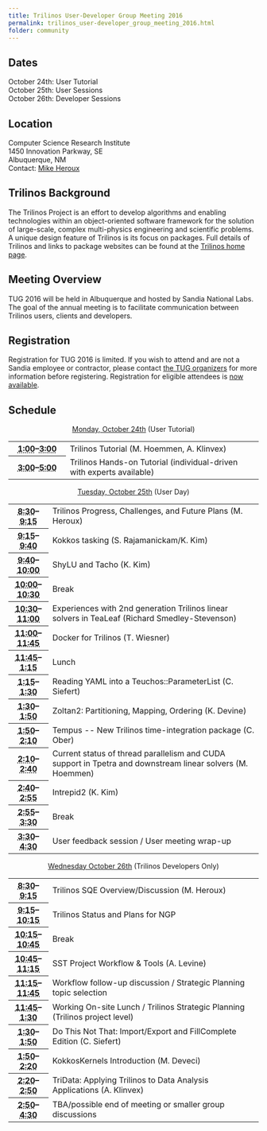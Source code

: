 ```yaml
---
title: Trilinos User-Developer Group Meeting 2016
permalink: trilinos_user-developer_group_meeting_2016.html
folder: community
---
```


## Dates

October 24th: User Tutorial  
October 25th: User Sessions  
October 26th: Developer Sessions

## Location

Computer Science Research Institute  
1450 Innovation Parkway, SE  
Albuquerque, NM  
Contact: [Mike Heroux](mailto:maherou@sandia.gov)

## Trilinos Background

The Trilinos Project is an effort to develop algorithms and enabling technologies within an object-oriented software framework for the solution of large-scale, complex multi-physics engineering and scientific problems. A unique design feature of Trilinos is its focus on packages. Full details of Trilinos and links to package websites can be found at the [Trilinos home page](http://trilinos.org/ "Trilinos Home Page").

## Meeting Overview

TUG 2016 will be held in Albuquerque and hosted by Sandia National Labs. The goal of the annual meeting is to facilitate communication between Trilinos users, clients and developers.

## Registration

Registration for TUG 2016 is limited. If you wish to attend and are not a Sandia employee or contractor, please contact [the TUG organizers](mailto:trilinos-help@software.sandia.gov) for more information before registering. Registration for eligible attendees is [now available](https://docs.google.com/forms/d/e/1FAIpQLSfPJDq7U4DgPAl8Xc4WbLy3JMefd4DaKSJIAOjCjOJ5VVcPGw/viewform).

## Schedule

<p style="text-align: center;"><span style="text-decoration: underline;">Monday, October 24th</span> (User Tutorial)</p>

<table summary="Timetable">
<tbody>
<tr>
<th id="time-1" axis="time"><abbr title="2011-11-01T08:30:00">1:00</abbr>–<abbr title="2011-11-01T09:30:00">3:00</abbr></th>
<td headers="time-1 location-1">
<div>Trilinos Tutorial (M. Hoemmen, A. Klinvex)</div>
</td>
</tr>
<tr>
<th id="time-1" axis="time" width="23%"><abbr title="2011-10-31T13:00:00">3:00</abbr>–<abbr title="2011-10-31T17:15:00">5:00</abbr></th>
<td headers="time-1 location-1">Trilinos Hands-on Tutorial (individual-driven with experts available)</td>
</tr>
</tbody>
</table>

<p style="text-align: center;"><span style="text-decoration: underline;">Tuesday, October 25th</span> (User Day)</p>

<table summary="Timetable">
<tbody>
<tr>
<th id="time-1" axis="time"><abbr title="2011-11-01T08:30:00">8:30</abbr>–<abbr title="2011-11-01T09:30:00">9:15</abbr></th>
<td headers="time-1 location-1">
<div>Trilinos Progress, Challenges, and Future Plans (M. Heroux)</div>
</td>
</tr>
<tr>
<th id="time-2" axis="time"><abbr title="2011-11-01T09:30:00">9:15</abbr>–<abbr title="2011-11-01T09:45:00">9:40</abbr></th>
<td headers="time-2 location-1">Kokkos tasking (S. Rajamanickam/K. Kim)</td>
</tr>
<tr>
<th id="time-2" axis="time"><abbr title="2011-11-01T09:30:00">9:40</abbr>–<abbr title="2011-11-01T09:45:00">10:00</abbr></th>
<td headers="time-2 location-1">ShyLU and Tacho (K. Kim)</td>
</tr>
<tr>
<th id="time-3" axis="time"><abbr title="2011-11-01T09:45:00">10:00</abbr>–<abbr title="2011-11-01T10:15:00">10:30</abbr></th>
<td headers="time-3 location-1">
<div>Break</div>
</td>
</tr>
<tr>
<th id="time-4" axis="time" width="16%"><abbr title="2011-11-01T10:15:00">10:30</abbr>–<abbr title="2011-11-01T11:45:00">11:00</abbr></th>
<td headers="time-4 location-1">Experiences with 2nd generation Trilinos linear solvers in TeaLeaf (Richard Smedley-Stevenson)</td>
</tr>
<tr>
<th id="time-7" axis="time"><abbr title="2011-11-01T14:00:00">11:00</abbr>–<abbr title="2011-11-01T14:45:00">11:45</abbr></th>
<td headers="time-7 location-1">Docker for Trilinos (T. Wiesner)</td>
</tr>
<tr>
<th id="time-5" axis="time"><abbr title="2011-11-01T11:45:00">11:45</abbr>–<abbr title="2011-11-01T13:15:00">1:15</abbr></th>
<td headers="time-5 location-1">Lunch</td>
</tr>
<tr>
<th id="time-6" axis="time"><abbr title="2011-11-01T13:15:00">1:15</abbr>–<abbr title="2011-11-01T14:00:00">1:30</abbr></th>
<td headers="time-6 location-1">Reading YAML into a Teuchos::ParameterList (C. Siefert)</td>
</tr>
<tr>
<th id="time-6" axis="time"><abbr title="2011-11-01T13:15:00">1:30</abbr>–<abbr title="2011-11-01T14:00:00">1:50</abbr></th>
<td headers="time-6 location-1">Zoltan2:  Partitioning, Mapping, Ordering (K. Devine)</td>
</tr>
<tr>
<th id="time-8" axis="time"><abbr title="2011-11-01T14:45:00">1:50</abbr>–<abbr title="2011-11-01T15:15:00">2:10</abbr></th>
<td headers="time-8 location-1">Tempus -- New Trilinos time-integration package (C. Ober)</td>
</tr>
<tr>
<th id="time-8" axis="time"><abbr title="2011-11-01T14:45:00">2:10</abbr>–<abbr title="2011-11-01T15:15:00">2:40</abbr></th>
<td headers="time-8 location-1">Current status of thread parallelism and CUDA support in Tpetra and downstream linear solvers (M. Hoemmen)</td>
</tr>
<tr>
<th id="time-8" axis="time"><abbr title="2011-11-01T14:45:00">2:40</abbr>–<abbr title="2011-11-01T15:15:00">2:55</abbr></th>
<td headers="time-8 location-1">Intrepid2 (K. Kim)</td>
</tr>
<tr>
<th id="time-8" axis="time"><abbr title="2011-11-01T14:45:00">2:55</abbr>–<abbr title="2011-11-01T15:15:00">3:30</abbr></th>
<td headers="time-8 location-1">Break</td>
</tr>
<tr>
<th id="time-9" axis="time"><abbr title="2011-11-01T15:15:00">3:30</abbr>–<abbr title="2011-11-01T15:30:00">4:30</abbr></th>
<td headers="time-9 location-1">User feedback session / User meeting wrap-up</td>
</tr>
</tbody>
</table>
<p style="text-align: center;"><span style="text-decoration: underline;">Wednesday October 26th</span> (Trilinos Developers Only)</p>
<table summary="Timetable">
<tbody>
<tr>
<th id="time-1" axis="time"><abbr title="2011-11-01T08:30:00">8:30</abbr>–<abbr title="2011-11-01T09:30:00">9:15</abbr></th> 
<td headers="time-1 location-1">Trilinos SQE Overview/Discussion (M. Heroux)</td>
</tr>
<tr>
<th id="time-2" axis="time"><abbr title="2011-11-01T09:30:00">9:15</abbr>–<abbr title="2011-11-01T09:45:00">10:15</abbr></th>
<td headers="time-2 location-1">Trilinos Status and Plans for NGP</td>
</tr>
<tr>
<th id="time-3" axis="time"><abbr title="2011-11-01T09:45:00">10:15</abbr>–<abbr title="2011-11-01T10:15:00">10:45</abbr></th>
<td headers="time-3 location-1">Break</td>
</tr>
<tr>
<th id="time-4" axis="time" width="16%"><abbr title="2011-11-01T10:15:00">10:45</abbr>–<abbr title="2011-11-01T11:45:00">11:15</abbr></th>
<td headers="time-4 location-1">SST Project Workflow &amp; Tools (A. Levine)</td>
</tr>
<tr>
<th id="time-7" axis="time"><abbr title="2011-11-01T14:00:00">11:15</abbr>–<abbr title="2011-11-01T14:45:00">11:45</abbr></th>
<td headers="time-7 location-1">Workflow follow-up discussion / Strategic Planning topic selection</td>
</tr>
<tr>
<th id="time-5" axis="time"><abbr title="2011-11-01T11:45:00">11:45</abbr>–<abbr title="2011-11-01T13:15:00">1:30</abbr></th>
<td headers="time-5 location-1">Working On-site Lunch / Trilinos Strategic Planning (Trilinos project level)</td>
</tr>
<tr>
<th id="time-6" axis="time"><abbr title="2011-11-01T13:15:00">1:30</abbr>–<abbr title="2011-11-01T14:00:00">1:50</abbr></th>
<td headers="time-6 location-1">Do This Not That: Import/Export and FillComplete Edition (C. Siefert)</td>
</tr>
<tr>
<th id="time-6" axis="time"><abbr title="2011-11-01T13:15:00">1:50</abbr>–<abbr title="2011-11-01T14:00:00">2:20</abbr></th>
<td headers="time-6 location-1">KokkosKernels Introduction (M. Deveci)</td>
</tr>
<tr>
<th id="time-6" axis="time"><abbr title="2011-11-01T13:15:00">2:20</abbr>–<abbr title="2011-11-01T14:00:00">2:50</abbr></th>
<td headers="time-6 location-1">TriData: Applying Trilinos to Data Analysis Applications (A. Klinvex)</td>
</tr>
<tr>
<th id="time-9" axis="time"><abbr title="2011-11-01T15:15:00">2:50</abbr>–<abbr title="2011-11-01T15:30:00">4:30</abbr></th>
<td headers="time-9 location-1">TBA/possible end of meeting or smaller group discussions</td>
</tr>
</tbody>
</table>

